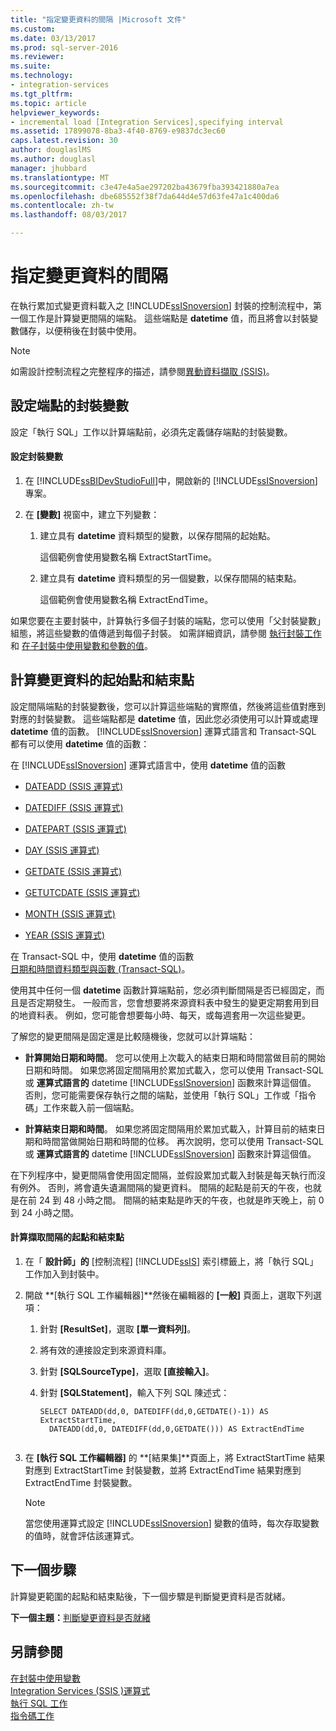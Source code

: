 ```yaml
---
title: "指定變更資料的間隔 |Microsoft 文件"
ms.custom: 
ms.date: 03/13/2017
ms.prod: sql-server-2016
ms.reviewer: 
ms.suite: 
ms.technology:
- integration-services
ms.tgt_pltfrm: 
ms.topic: article
helpviewer_keywords:
- incremental load [Integration Services],specifying interval
ms.assetid: 17899078-8ba3-4f40-8769-e9837dc3ec60
caps.latest.revision: 30
author: douglaslMS
ms.author: douglasl
manager: jhubbard
ms.translationtype: MT
ms.sourcegitcommit: c3e47e4a5ae297202ba43679fba393421880a7ea
ms.openlocfilehash: dbe685552f38f7da644d4e57d63fe47a1c400da6
ms.contentlocale: zh-tw
ms.lasthandoff: 08/03/2017

---
```

# <a name="specify-an-interval-of-change-data"></a>指定變更資料的間隔
  在執行累加式變更資料載入之 [!INCLUDE[ssISnoversion](../../includes/ssisnoversion-md.md)] 封裝的控制流程中，第一個工作是計算變更間隔的端點。 這些端點是 **datetime** 值，而且將會以封裝變數儲存，以便稍後在封裝中使用。  
  
> [!NOTE]  
>  如需設計控制流程之完整程序的描述，請參閱[異動資料擷取 &#40;SSIS&#41;](../../integration-services/change-data-capture/change-data-capture-ssis.md)。  
  
## <a name="set-up-package-variables-for-the-endpoints"></a>設定端點的封裝變數  
 設定「執行 SQL」工作以計算端點前，必須先定義儲存端點的封裝變數。  
  
#### <a name="to-set-up-package-variables"></a>設定封裝變數  
  
1.  在 [!INCLUDE[ssBIDevStudioFull](../../includes/ssbidevstudiofull-md.md)]中，開啟新的 [!INCLUDE[ssISnoversion](../../includes/ssisnoversion-md.md)] 專案。  
  
2.  在 **[變數]** 視窗中，建立下列變數：  
  
    1.  建立具有 **datetime** 資料類型的變數，以保存間隔的起始點。  
  
         這個範例會使用變數名稱 ExtractStartTime。  
  
    2.  建立具有 **datetime** 資料類型的另一個變數，以保存間隔的結束點。  
  
         這個範例會使用變數名稱 ExtractEndTime。  
  
 如果您要在主要封裝中，計算執行多個子封裝的端點，您可以使用「父封裝變數」組態，將這些變數的值傳遞到每個子封裝。 如需詳細資訊，請參閱 [執行封裝工作](../../integration-services/control-flow/execute-package-task.md) 和 [在子封裝中使用變數和參數的值](../../integration-services/packages/legacy-package-deployment-ssis.md#child)。  
  
## <a name="calculate-a-starting-point-and-an-ending-point-for-change-data"></a>計算變更資料的起始點和結束點  
 設定間隔端點的封裝變數後，您可以計算這些端點的實際值，然後將這些值對應到對應的封裝變數。 這些端點都是 **datetime** 值，因此您必須使用可以計算或處理 **datetime** 值的函數。 [!INCLUDE[ssISnoversion](../../includes/ssisnoversion-md.md)] 運算式語言和 Transact-SQL 都有可以使用 **datetime** 值的函數：  
  
 在 [!INCLUDE[ssISnoversion](../../includes/ssisnoversion-md.md)] 運算式語言中，使用 **datetime** 值的函數  
 -   [DATEADD &#40;SSIS 運算式&#41;](../../integration-services/expressions/dateadd-ssis-expression.md)  
  
-   [DATEDIFF &#40;SSIS 運算式&#41;](../../integration-services/expressions/datediff-ssis-expression.md)  
  
-   [DATEPART &#40;SSIS 運算式&#41;](../../integration-services/expressions/datepart-ssis-expression.md)  
  
-   [DAY &#40;SSIS 運算式&#41;](../../integration-services/expressions/day-ssis-expression.md)  
  
-   [GETDATE &#40;SSIS 運算式&#41;](../../integration-services/expressions/getdate-ssis-expression.md)  
  
-   [GETUTCDATE &#40;SSIS 運算式&#41;](../../integration-services/expressions/getutcdate-ssis-expression.md)  
  
-   [MONTH &#40;SSIS 運算式&#41;](../../integration-services/expressions/month-ssis-expression.md)  
  
-   [YEAR &#40;SSIS 運算式&#41;](../../integration-services/expressions/year-ssis-expression.md)  
  
 在 Transact-SQL 中，使用 **datetime** 值的函數  
 [日期和時間資料類型與函數 &#40;Transact-SQL&#41;](../../t-sql/functions/date-and-time-data-types-and-functions-transact-sql.md)。  
  
 使用其中任何一個 **datetime** 函數計算端點前，您必須判斷間隔是否已經固定，而且是否定期發生。 一般而言，您會想要將來源資料表中發生的變更定期套用到目的地資料表。 例如，您可能會想要每小時、每天，或每週套用一次這些變更。  
  
 了解您的變更間隔是固定還是比較隨機後，您就可以計算端點：  
  
-   **計算開始日期和時間**。 您可以使用上次載入的結束日期和時間當做目前的開始日期和時間。 如果您將固定間隔用於累加式載入，您可以使用 Transact-SQL 或 **運算式語言的** datetime [!INCLUDE[ssISnoversion](../../includes/ssisnoversion-md.md)] 函數來計算這個值。 否則，您可能需要保存執行之間的端點，並使用「執行 SQL」工作或「指令碼」工作來載入前一個端點。  
  
-   **計算結束日期和時間**。 如果您將固定間隔用於累加式載入，計算目前的結束日期和時間當做開始日期和時間的位移。 再次說明，您可以使用 Transact-SQL 或 **運算式語言的** datetime [!INCLUDE[ssISnoversion](../../includes/ssisnoversion-md.md)] 函數來計算這個值。  
  
 在下列程序中，變更間隔會使用固定間隔，並假設累加式載入封裝是每天執行而沒有例外。 否則，將會遺失遺漏間隔的變更資料。 間隔的起點是前天的午夜，也就是在前 24 到 48 小時之間。 間隔的結束點是昨天的午夜，也就是昨天晚上，前 0 到 24 小時之間。  
  
#### <a name="to-calculate-the-starting-point-and-ending-point-for-the-capture-interval"></a>計算擷取間隔的起點和結束點  
  
1.  在「 **設計師」的** [控制流程] [!INCLUDE[ssIS](../../includes/ssis-md.md)] 索引標籤上，將「執行 SQL」工作加入到封裝中。  
  
2.  開啟 **[執行 SQL 工作編輯器]**然後在編輯器的 **[一般]** 頁面上，選取下列選項：  
  
    1.  針對 **[ResultSet]**，選取 **[單一資料列]**。  
  
    2.  將有效的連接設定到來源資料庫。  
  
    3.  針對 **[SQLSourceType]**，選取 **[直接輸入]**。  
  
    4.  針對 **[SQLStatement]**，輸入下列 SQL 陳述式：  
  
        ```  
        SELECT DATEADD(dd,0, DATEDIFF(dd,0,GETDATE()-1)) AS ExtractStartTime,  
          DATEADD(dd,0, DATEDIFF(dd,0,GETDATE())) AS ExtractEndTime  
  
        ```  
  
3.  在 **[執行 SQL 工作編輯器]** 的 **[結果集]**頁面上，將 ExtractStartTime 結果對應到 ExtractStartTime 封裝變數，並將 ExtractEndTime 結果對應到 ExtractEndTime 封裝變數。  
  
    > [!NOTE]  
    >  當您使用運算式設定 [!INCLUDE[ssISnoversion](../../includes/ssisnoversion-md.md)] 變數的值時，每次存取變數的值時，就會評估該運算式。  
  
## <a name="next-step"></a>下一個步驟  
 計算變更範圍的起點和結束點後，下一個步驟是判斷變更資料是否就緒。  
  
 **下一個主題：**[判斷變更資料是否就緒](../../integration-services/change-data-capture/determine-whether-the-change-data-is-ready.md)  
  
## <a name="see-also"></a>另請參閱  
 [在封裝中使用變數](http://msdn.microsoft.com/library/7742e92d-46c5-4cc4-b9a3-45b688ddb787)   
 [Integration Services &#40;SSIS &#41;運算式](../../integration-services/expressions/integration-services-ssis-expressions.md)   
 [執行 SQL 工作](../../integration-services/control-flow/execute-sql-task.md)   
 [指令碼工作](../../integration-services/control-flow/script-task.md)  
  
  
